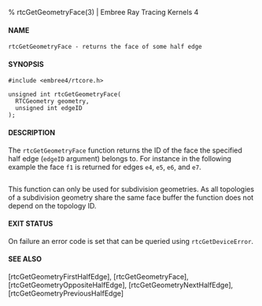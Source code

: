 % rtcGetGeometryFace(3) | Embree Ray Tracing Kernels 4

#### NAME

    rtcGetGeometryFace - returns the face of some half edge

#### SYNOPSIS

    #include <embree4/rtcore.h>

    unsigned int rtcGetGeometryFace(
      RTCGeometry geometry,
      unsigned int edgeID
    );

#### DESCRIPTION

The `rtcGetGeometryFace` function returns the ID of the face the
specified half edge (`edgeID` argument) belongs to. For instance in
the following example the face `f1` is returned for edges `e4`,
`e5`, `e6`, and `e7`.

``` {image=imgHalfEdges}
```

This function can only be used for subdivision geometries. As all
topologies of a subdivision geometry share the same face buffer the
function does not depend on the topology ID.

#### EXIT STATUS

On failure an error code is set that can be queried using
`rtcGetDeviceError`.

#### SEE ALSO

[rtcGetGeometryFirstHalfEdge], [rtcGetGeometryFace], [rtcGetGeometryOppositeHalfEdge],
[rtcGetGeometryNextHalfEdge], [rtcGetGeometryPreviousHalfEdge]
